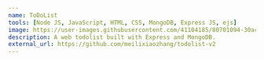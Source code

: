```yaml
---
name: ToDoList
tools: [Node JS, JavaScript, HTML, CSS, MongoDB, Express JS, ejs]
image: https://user-images.githubusercontent.com/41104185/80701094-30acc780-8b22-11ea-83b7-f332b14c84a6.png
description: A web todolist built with Express and MongoDB.
external_url: https://github.com/meilixiaozhang/todolist-v2
---
```

